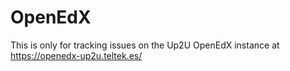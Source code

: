 # OpenEdX

This is only for tracking issues on the Up2U OpenEdX instance at https://openedx-up2u.teltek.es/
